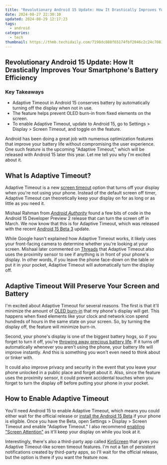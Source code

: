 ```yaml
---
title: "Revolutionary Android 15 Update: How It Drastically Improves Your Smartphone's Battery Efficiency"
date: 2024-08-27 22:30:10
updated: 2024-08-29 12:17:23
tags:
  - android
categories:
  - tech
thumbnail: https://thmb.techidaily.com/7198dc888f65174fbf2046c2c24c70817b0458c73734644af430af59b81e9b9d.jpg
---
```


## Revolutionary Android 15 Update: How It Drastically Improves Your Smartphone's Battery Efficiency

### Key Takeaways

* Adaptive Timeout in Android 15 conserves battery by automatically turning off the display when not in use.
* The feature helps prevent OLED burn-in from fixed elements on the screen.
* To enable Adaptive Timeout, update to Android 15, go to Settings > Display > Screen Timeout, and toggle on the feature.

 Android has been doing a great job with numerous optimization features that improve your battery life without compromising the user experience. One such feature is the upcoming "Adaptive Timeout," which will be released with Android 15 later this year. Let me tell you why I'm excited about it.

##  What Is Adaptive Timeout?

 Adaptive Timeout is a new [screen timeout](https://facebook-record-videos.techidaily.com/new-in-2024-10-free-youtube-thumbnail-downloaderssavers-online-download-youtube-thumbnail/) option that turns off your display when you're not using your phone. Instead of the default screen off timer, Adaptive Timeout can theoretically keep your display on for as long or as little as you need it.

 Mishaal Rahman from _[Android Authority](https://www.androidauthority.com/android-15-adaptive-timeout-3431534/)_ found a few bits of code in the Android 15 Developer Preview 2 release that can turn the screen off in March. We now know that this is for Adaptive Timeout, which was released with the recent [Android 15 Beta 3](https://buynow-reviews.techidaily.com/experience-top-notch-internet-speed-and-value-with-the-tp-link-archer-a6-rigorous-review-of-an-ac12/) update.

 While Google hasn't explained how Adaptive Timeout works, it likely uses your front-facing camera to determine whether you're looking at your screen. Mishaal later commented on [Threads](https://www.threads.net/@mishaal%5Frahman/post/C8Xwi11vqx0?hl=en) that Adaptive Timeout also uses the proximity sensor to see if anything is in front of your phone's display. In other words, if you leave the phone face-down on the table or put it in your pocket, Adaptive Timeout will automatically turn the display off.

##  Adaptive Timeout Will Preserve Your Screen and Battery

 I'm excited about Adaptive Timeout for several reasons. The first is that it'll minimize the amount of [OLED burn-in](https://video-screen-grab.techidaily.com/in-2024-virtual-arena-transcript/) that my phone's display will get. This happens when fixed elements like your clock and network icon spend hundreds of hours in the same state on your screen. So, by turning the display off, the feature will minimize burn-in.

 Second, your phone's display is one of the biggest battery hogs, so if you forget to turn it off, you're [throwing away precious battery life](https://youtube-sure.techidaily.com/024-approved-instant-how-to-converting-photos-to-your-youtube-channels-thumbnails/). If it turns off automatically whenever you aren't using the phone, your battery life will improve instantly. And this is something you won't even need to think about or tinker with.

 It could also improve privacy and security in the event that you leave your phone unlocked in a public place and forget about it. Also, since the feature uses the proximity sensor, it could prevent accidental touches when you forget to turn the display off before putting your phone in your pocket.

##  How to Enable Adaptive Timeout

 You'll need Android 15 to enable Adaptive Timeout, which means you could either wait for the official release or [install the Android 15 Beta](https://driver-download.techidaily.com/fast-track-get-your-usb-to-rs232-driver-download-in-no-time/) if your phone is eligible. Once you have the Beta, open Settings > Display > Screen Timeout and enable "Adaptive Timeout." I also recommend [enabling "Screen Attention"](https://video-screen-grab.techidaily.com/new-2024-approved-superior-mac-hd-recorders-with-in-built-sound-capture/) as it'll keep your display on while you look at it.

 Interestingly, there's also a third-party app called [KinScreen](https://www.anrdoezrs.net/links/3607085/type/dlg/sid/UUhtgUeUpU2003776/https://play.google.com/store/apps/details?id=com.teqtic.kinscreen&hl=en) that gives you Adaptive Timeout-like screen timeout features. I'm not a fan of persistent notifications created by third-party apps, so I'll wait for the official release, but the option is there if you want the feature now.

<ins class="adsbygoogle"
     style="display:block"
     data-ad-format="autorelaxed"
     data-ad-client="ca-pub-7571918770474297"
     data-ad-slot="1223367746"></ins>



<ins class="adsbygoogle"
     style="display:block"
     data-ad-client="ca-pub-7571918770474297"
     data-ad-slot="8358498916"
     data-ad-format="auto"
     data-full-width-responsive="true"></ins>
